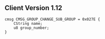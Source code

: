 ## Client Version 1.12

```rust,ignore
cmsg CMSG_GROUP_CHANGE_SUB_GROUP = 0x027E {
    CString name;    
    u8 group_number;    
}

```
